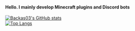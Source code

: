 #### Hello. I mainly develop Minecraft plugins and Discord bots

<a href="https://github.com/Backas03" target="_blank">
    <img src="https://github-readme-stats.vercel.app/api?username=Backas03&show_icons=true&count_private=true&include_all_commits=true&theme=tokyonight" alt="Backas03's GitHub stats"/>
<br/>
<a href="https://github.com/Backas03" target="_blank">
    <img src="https://github-readme-stats.vercel.app/api/top-langs/?username=Backas&layout=compact&show_icons=true&theme=tokyonight" alt="Top Langs"/>
</a>

<!--
**Backas03/Backas03** is a ✨ _special_ ✨ repository because its `README.md` (this file) appears on your GitHub profile.

Here are some ideas to get you started:

- 🔭 I’m currently working on ...
- 🌱 I’m currently learning ...
- 👯 I’m looking to collaborate on ...
- 🤔 I’m looking for help with ...
- 💬 Ask me about ...
- 📫 How to reach me: ...
- 😄 Pronouns: ...
- ⚡ Fun fact: ...
-->
